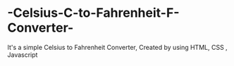 # -Celsius-C-to-Fahrenheit-F-Converter-
It's a simple Celsius to Fahrenheit Converter, Created by using HTML, CSS , Javascript

